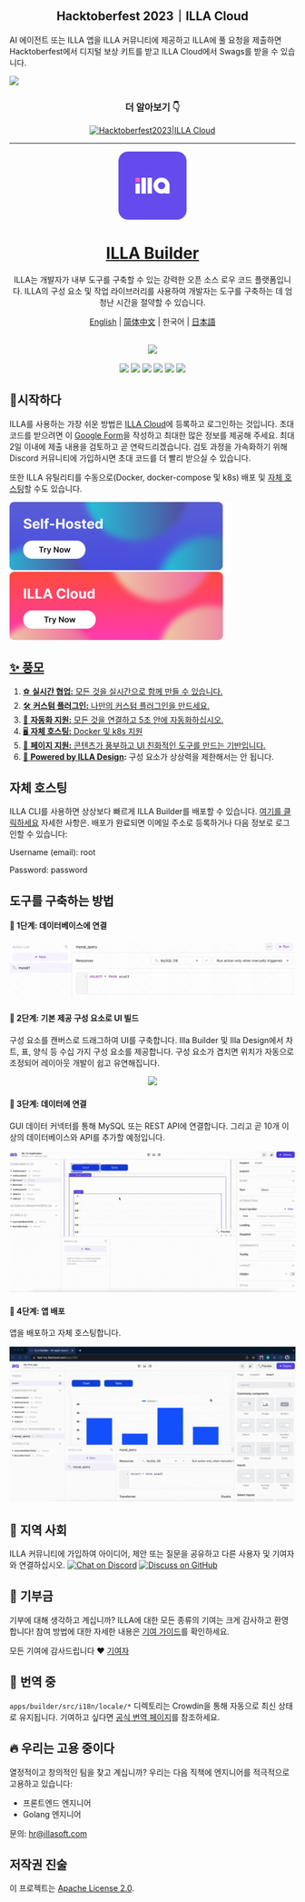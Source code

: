 <div align="center">
  <h2>Hacktoberfest 2023｜ILLA Cloud</h2>
</div>

AI 에이전트 또는 ILLA 앱을 ILLA 커뮤니티에 제공하고 ILLA에 풀 요청을 제출하면 Hacktoberfest에서 디지털 보상 키트를 받고 ILLA Cloud에서 Swags를 받을 수 있습니다.

<a href="https://www.illacloud.com/hacktoberfest2023"><img src="https://cdn.illacloud.com/official-website/img/hacktoberFest/Group%202979.png"></a>

<div align="center">
  <h3>더 알아보기 👇</h3>
  <a href="https://www.illacloud.com/hacktoberfest2023">
    <img alt="Hacktoberfest2023|ILLA Cloud" src="https://cdn.illacloud.com/official-website/img/hacktoberFest/Hacktoberfest%20OW%20banner.png"/>
  </a>
</div>

---


<div align="center">
  <a href="https://cloud.illacloud.com/">
    <img alt="ILLA Design Logo" width="120px" height="120px" src="https://github.com/illacloud/.github/blob/main/assets/images/illa-logo.svg"/>
  </a>
</div>

<h1 align="center"><a href="https://cloud.illacloud.com/">ILLA Builder</a></h1>

<p align="center">ILLA는 개발자가 내부 도구를 구축할 수 있는 강력한 오픈 소스 로우 코드 플랫폼입니다. ILLA의 구성 요소 및 작업 라이브러리를 사용하여 개발자는 도구를 구축하는 데 엄청난 시간을 절약할 수 있습니다. </p>

<div align="center">
<a href="https://github.com/illacloud/illa-builder/blob/main/README.md">English</a> | <a href="https://github.com/illacloud/illa-builder/blob/main/README-CN.md">简体中文</a> | 한국어 | <a href="https://github.com/illacloud/illa-builder/blob/main/README-JP.md">日本語</a>
</div>
<br>
<p align="center">
<a href="https://cloud.illacloud.com/">
  <img src="https://cdn.illacloud.com/official-website/img/hacktoberFest/20230919-210525.png">
</a>
</p>


<p align="center">
  <a href="https://discord.gg/illacloud"><img src="https://img.shields.io/badge/chat-Discord-7289DA?logo=discord" height=18></a>
  <a href="https://twitter.com/illacloudHQ"><img src="https://img.shields.io/badge/Twitter-1DA1F2?logo=twitter&logoColor=white" height=18></a>
  <a href="https://github.com/orgs/illacloud/discussions"><img src="https://img.shields.io/badge/discussions-GitHub-333333?logo=github" height=18></a>
  <a title="Crowdin" target="_blank" href="https://crowdin.com/project/illa-builder"><img src="https://badges.crowdin.net/illa-builder/localized.svg"  height=18></a>
  <a href="./LICENSE"><img src="https://img.shields.io/github/license/illacloud/illa-builder" height=18></a>
  <a href="./CONTRIBUTING.md"><img src="https://badgen.net/badge/PRs/Welcome/green?icon=storybook" height=18></a>
</p>


## 🚀시작하다
ILLA를 사용하는 가장 쉬운 방법은 [ILLA Cloud](https://cloud.illacloud.com/)에 등록하고 로그인하는 것입니다. 초대 코드를 받으려면 이 [Google Form](https://forms.gle/XFRSUc3yFpzbCdcWA)을 작성하고 최대한 많은 정보를 제공해 주세요. 최대 2일 이내에 제출 내용을 검토하고 곧 연락드리겠습니다.
검토 과정을 가속화하기 위해 Discord 커뮤니티에 가입하시면 초대 코드를 더 빨리 받으실 수 있습니다.

또한 ILLA 유틸리티를 수동으로(Docker, docker-compose 및 k8s) 배포 및 [자체 호스팅](https://github.com/illacloud/illa-builder/blob/main/README-KR.md#%EC%9E%90%EC%B2%B4-%ED%98%B8%EC%8A%A4%ED%8C%85)할 수도 있습니다.

<p>
  <a href="https://www.illacloud.com/en-US/docs/deploy-introduction"><img src="https://github.com/illacloud/.github/blob/main/assets/images/selfhost.png" height=120 />
  <a href="https://cloud.illacloud.com/"><img src="https://raw.githubusercontent.com/illacloud/.github/main/assets/images/ILLA%20Cloud.png" height=120 />
</p>



## ✨ 풍모

1. ⚽ **실시간 협업:** 모든 것을 실시간으로 함께 만들 수 있습니다.
2. 🛠 **커스텀 플러그인:** 나만의 커스텀 플러그인을 만드세요.
3. 🤖 **자동화 지원:** 모든 것을 연결하고 5초 안에 자동화하십시오.
4. 🖥 **자체 호스팅:** Docker 및 k8s 지원
5. 📝 **페이지 지원:** 콘텐츠가 풍부하고 UI 친화적인 도구를 만드는 기반입니다.
6. 🎨 **Powered by [ILLA Design](https://github.com/illacloud/illa-design):** 구성 요소가 상상력을 제한해서는 안 됩니다.

## 자체 호스팅
    
ILLA CLI를 사용하면 상상보다 빠르게 ILLA Builder를 배포할 수 있습니다. [여기를 클릭하세요](https://www.illacloud.com/docs/illa-cli) 자세한 사항은.
배포가 완료되면 이메일 주소로 등록하거나 다음 정보로 로그인할 수 있습니다: 
<p align="left">Username (email): root</p>
<p align="left">Password: password</p>

    
    
## 도구를 구축하는 방법

#### 🎯 1단계: 데이터베이스에 연결
<p align="center">
  <a href="https://cloud.illacloud.com/">
    <img src="https://github.com/illacloud/.github/blob/main/assets/images/sql.jpeg">
  </a>
</p>

#### 🎨 2단계: 기본 제공 구성 요소로 UI 빌드
구성 요소를 캔버스로 드래그하여 UI를 구축합니다. Illa Builder 및 Illa Design에서 차트, 표, 양식 등 수십 가지 구성 요소를 제공합니다. 구성 요소가 겹치면 위치가 자동으로 조정되어 레이아웃 개발이 쉽고 유연해집니다.
<p align="center">
  <a href="https://cloud.illacloud.com/">
    <img src="https://github.com/illacloud/.github/blob/main/assets/images/edit-ui-with-components.gif">
  </a>
</p>

#### 🔌 3단계: 데이터에 연결
GUI 데이터 커넥터를 통해 MySQL 또는 REST API에 연결합니다. 그리고 곧 10개 이상의 데이터베이스와 API를 추가할 예정입니다.
<p align="center">
  <a href="https://cloud.illacloud.com/">
    <img src="https://github.com/illacloud/.github/blob/main/assets/images/connect-your-data.gif">
  </a>
</p>

#### 🚀 4단계: 앱 배포
앱을 배포하고 자체 호스팅합니다.
<p align="center">
  <a href="https://cloud.illacloud.com/">
    <img src="https://github.com/illacloud/.github/blob/main/assets/images/deploy.gif">
  </a>
</p>


## 💬 지역 사회

ILLA 커뮤니티에 가입하여 아이디어, 제안 또는 질문을 공유하고 다른 사용자 및 기여자와 연결하십시오.
[![Chat on Discord](https://img.shields.io/badge/chat-Discord-7289DA?logo=discord)](https://discord.gg/illacloud)   [![Discuss on GitHub](https://img.shields.io/badge/discussions-GitHub-333333?logo=github)](https://github.com/orgs/illacloud/discussions)   

## 🌱 기부금

기부에 대해 생각하고 계십니까? ILLA에 대한 모든 종류의 기여는 크게 감사하고 환영합니다! 참여 방법에 대한 자세한 내용은 [기여 가이드](./CONTRIBUTING.md)를 확인하세요.
<p>모든 기여에 감사드립니다 ❤︎  <a href="https://github.com/illacloud/illa-builder/graphs/contributors">기여자</a></p>

## 📢 번역 중

`apps/builder/src/i18n/locale/*` 디렉토리는 Crowdin을 통해 자동으로 최신 상태로 유지됩니다. 기여하고 싶다면 [공식 번역 페이지](https://crowdin.com/project/illa-builder)를 참조하세요.
    
## 🔥 우리는 고용 중이다

열정적이고 창의적인 팀을 찾고 계십니까? 우리는 다음 직책에 엔지니어를 적극적으로 고용하고 있습니다:

- 프론트엔드 엔지니어
- Golang 엔지니어

문의: hr@illasoft.com

## 저작권 진술

이 프로젝트는 [Apache License 2.0](./LICENSE).
